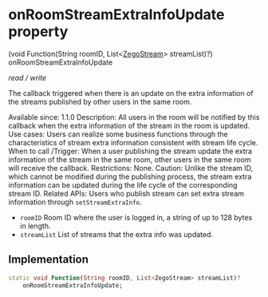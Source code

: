 


# onRoomStreamExtraInfoUpdate property







(void Function(String roomID, List&lt;[ZegoStream](../../zego_uikit_prebuilt_live_audio_room/ZegoStream-class.md)> streamList)?) onRoomStreamExtraInfoUpdate
  
_<span class="feature">read / write</span>_



<p>The callback triggered when there is an update on the extra information of the streams published by other users in the same room.</p>
<p>Available since: 1.1.0
Description: All users in the room will be notified by this callback when the extra information of the stream in the room is updated.
Use cases: Users can realize some business functions through the characteristics of stream extra information consistent with stream life cycle.
When to call /Trigger: When a user publishing the stream update the extra information of the stream in the same room, other users in the same room will receive the callback.
Restrictions: None.
Caution: Unlike the stream ID, which cannot be modified during the publishing process, the stream extra information can be updated during the life cycle of the corresponding stream ID.
Related APIs: Users who publish stream can set extra stream information through <code>setStreamExtraInfo</code>.</p>
<ul>
<li><code>roomID</code> Room ID where the user is logged in, a string of up to 128 bytes in length.</li>
<li><code>streamList</code> List of streams that the extra info was updated.</li>
</ul>



## Implementation

```dart
static void Function(String roomID, List<ZegoStream> streamList)?
    onRoomStreamExtraInfoUpdate;
```







